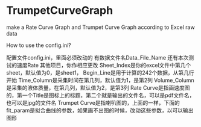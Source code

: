 # TrumpetCurveGraph
make a Rate Curve Graph and Trumpet Curve Graph according to Excel raw data

How to use the config.ini?


配置文件config.ini，里面必须改动的
有数据文件名Data_File_Name
还有本次测试的速度Rate
其他项目，你作相应更改
Sheet_Index是你的excel文件中第几个sheet，默认值为0，是sheet1，
Begin_Line是用于计算的242个数据，从第几行开始
Time_Column是采集时间在第几列，默认值为1，是第2列
Volume_Column是采集的液体质量，在第几列，默认值为2，是第3列
Rate Curve是指画速度图的，第一个Title是图标上的标题，第二个就是输出的文件名，可以是pdf文件名，也可以是jpg的文件名
Trumpet Curve是指喇叭图的，上面的一样，下面的fit_param是拟合曲线的参数，如果画不出图的时候，改动这些参数，以可以输出图形
